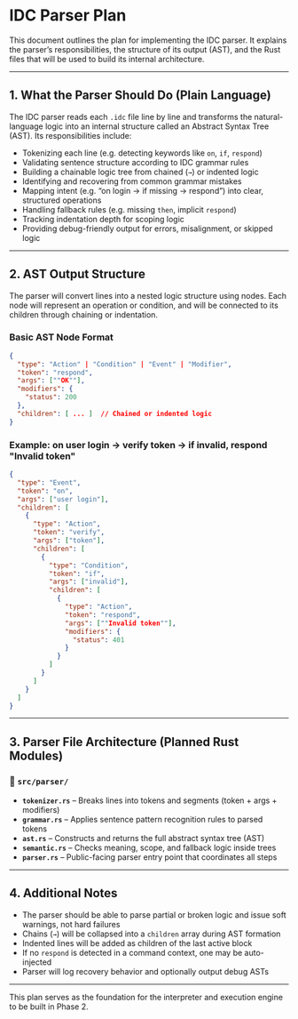 # IDC Parser Plan

This document outlines the plan for implementing the IDC parser. It explains the parser’s responsibilities, the structure of its output (AST), and the Rust files that will be used to build its internal architecture.

---

## 1. What the Parser Should Do (Plain Language)

The IDC parser reads each `.idc` file line by line and transforms the natural-language logic into an internal structure called an Abstract Syntax Tree (AST). Its responsibilities include:

- Tokenizing each line (e.g. detecting keywords like `on`, `if`, `respond`)
- Validating sentence structure according to IDC grammar rules
- Building a chainable logic tree from chained (`→`) or indented logic
- Identifying and recovering from common grammar mistakes
- Mapping intent (e.g. “on login → if missing → respond”) into clear, structured operations
- Handling fallback rules (e.g. missing `then`, implicit `respond`)
- Tracking indentation depth for scoping logic
- Providing debug-friendly output for errors, misalignment, or skipped logic

---

## 2. AST Output Structure

The parser will convert lines into a nested logic structure using nodes. Each node will represent an operation or condition, and will be connected to its children through chaining or indentation.

### Basic AST Node Format
```json
{
  "type": "Action" | "Condition" | "Event" | "Modifier",
  "token": "respond",
  "args": [""OK""],
  "modifiers": {
    "status": 200
  },
  "children": [ ... ]  // Chained or indented logic
}
```

### Example: on user login → verify token → if invalid, respond "Invalid token"
```json
{
  "type": "Event",
  "token": "on",
  "args": ["user login"],
  "children": [
    {
      "type": "Action",
      "token": "verify",
      "args": ["token"],
      "children": [
        {
          "type": "Condition",
          "token": "if",
          "args": ["invalid"],
          "children": [
            {
              "type": "Action",
              "token": "respond",
              "args": [""Invalid token""],
              "modifiers": {
                "status": 401
              }
            }
          ]
        }
      ]
    }
  ]
}
```

---

## 3. Parser File Architecture (Planned Rust Modules)

### 📁 `src/parser/`
- **`tokenizer.rs`** – Breaks lines into tokens and segments (token + args + modifiers)
- **`grammar.rs`** – Applies sentence pattern recognition rules to parsed tokens
- **`ast.rs`** – Constructs and returns the full abstract syntax tree (AST)
- **`semantic.rs`** – Checks meaning, scope, and fallback logic inside trees
- **`parser.rs`** – Public-facing parser entry point that coordinates all steps

---

## 4. Additional Notes

- The parser should be able to parse partial or broken logic and issue soft warnings, not hard failures
- Chains (`→`) will be collapsed into a `children` array during AST formation
- Indented lines will be added as children of the last active block
- If no `respond` is detected in a command context, one may be auto-injected
- Parser will log recovery behavior and optionally output debug ASTs

---

This plan serves as the foundation for the interpreter and execution engine to be built in Phase 2.
